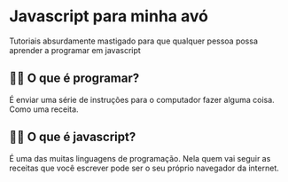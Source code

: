 # Javascript para minha avó

Tutoriais absurdamente mastigado para que qualquer pessoa possa aprender a programar em javascript


👵🏻 O que é programar?
-------------------

É enviar uma série de instruções para o computador fazer alguma coisa. Como uma receita.

👵🏻 O que é javascript?
--------------------

É uma das muitas linguagens de programação. Nela quem vai seguir as receitas que você escrever pode ser o seu próprio navegador da internet.


